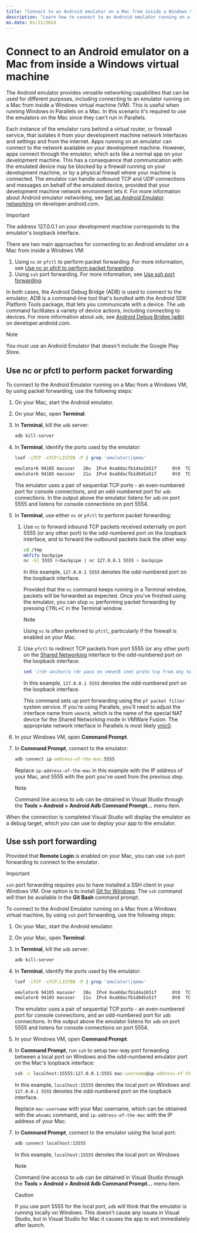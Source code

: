 ```yaml
---
title: "Connect to an Android emulator on a Mac from inside a Windows VM"
description: "Learn how to connect to an Android emulator running on a Mac from inside a Windows virtual machine."
ms.date: 01/11/2024
---
```


# Connect to an Android emulator on a Mac from inside a Windows virtual machine

The Android emulator provides versatile networking capabilities that can be used for different purposes, including connecting to an emulator running on a Mac from inside a Windows virtual machine (VM). This is useful when running Windows in Parallels on a Mac. In this scenario it's required to use the emulators on the Mac since they can't run in Parallels.

Each instance of the emulator runs behind a virtual router, or firewall service, that isolates it from your development machine network interfaces and settings and from the internet. Apps running on an emulator can connect to the network available on your development machine. However, apps connect through the emulator, which acts like a normal app on your development machine. This has a consequence that communication with the emulated device may be blocked by a firewall running on your development machine, or by a physical firewall where your machine is connected. The emulator can handle outbound TCP and UDP connections and messages on behalf of the emulated device, provided that your development machine network environment lets it. For more information about Android emulator networking, see [Set up Android Emulator networking](https://developer.android.com/studio/run/emulator-networking) on developer.android.com.

> [!IMPORTANT]
> The address 127.0.0.1 on your development machine corresponds to the emulator's loopback interface.

There are two main approaches for connecting to an Android emulator on a Mac from inside a Windows VM:

1. Using `nc` or `pfctl` to perform packet forwarding. For more information, see [Use nc or pfctl to perform packet forwarding](#use-nc-or-pfctl-to-perform-packet-forwarding).
1. Using `ssh` port forwarding. For more information, see [Use ssh port forwarding](#use-ssh-port-forwarding).

In both cases, the Android Debug Bridge (ADB) is used to connect to the emulator. ADB is a command-line tool that's bundled with the Android SDK Platform Tools package, that lets you communicate with a device. The `adb` command facilitates a variety of device actions, including connecting to devices. For more information about `adb`, see [Android Debug Bridge (adb)](https://developer.android.com/tools/adb) on developer.android.com.

> [!NOTE]
> You must use an Android Emulator that doesn't include the Google Play Store.

## Use nc or pfctl to perform packet forwarding

To connect to the Android Emulator running on a Mac from a Windows VM, by using packet forwarding, use the following steps:

1. On your Mac, start the Android emulator.
1. On your Mac, open **Terminal**.
1. In **Terminal**, kill the `adb` server:

    ```zsh
    adb kill-server
    ```

1. In **Terminal**, identify the ports used by the emulator:

    ```zsh
    lsof -iTCP -sTCP:LISTEN -P | grep 'emulator\|qemu'

    emulator6 94105 macuser   20u  IPv4 0xa8dacfb1d4a1b51f      0t0  TCP localhost:5555 (LISTEN)
    emulator6 94105 macuser   21u  IPv4 0xa8dacfb1d845a51f      0t0  TCP localhost:5554 (LISTEN)
    ```

    The emulator uses a pair of sequential TCP ports - an even-numbered port for console connections, and an odd-numbered port for `adb` connections. In the output above the emulator listens for `adb` on port 5555 and listens for console connections on port 5554.

1. In **Terminal**, use either `nc` or `pfctl` to perform packet forwarding:

    1. Use `nc` to forward inbound TCP packets received externally on port 5555 (or any other port) to the odd-numbered port on the loopback interface, and to forward the outbound packets back the other way:

        ```zsh
        cd /tmp
        mkfifo backpipe
        nc -kl 5555 0<backpipe | nc 127.0.0.1 5555 > backpipe
        ```

        In this example, `127.0.0.1 5555` denotes the odd-numbered port on the loopback interface.

        Provided that the `nc` command keeps running in a Terminal window, packets will be forwarded as expected. Once you've finished using the emulator, you can stop `nc` performing packet forwarding by pressing <kbd>CTRL+C</kbd> in the Terminal window.

        > [!NOTE]
        > Using `nc` is often preferred to `pfctl`, particularly if the firewall is enabled on your Mac.

    1. Use `pfctl` to redirect TCP packets from port 5555 (or any other port) on the [Shared Networking](https://kb.parallels.com/en/4948#section1) interface to
    the odd-numbered port on the loopback interface:

        ```zsh
        sed '/rdr-anchor/a rdr pass on vmnet8 inet proto tcp from any to any port 5555 -> 127.0.0.1 port 5555' /etc/pf.conf | sudo pfctl -ef -
        ```

        In this example, `127.0.0.1 5555` denotes the odd-numbered port on the loopback interface.

        This command sets up port forwarding using the `pf packet filter` system service. If you're using Parallels, you'll need to adjust the interface name from `vmnet8`, which is the name of the special NAT device for the Shared Networking mode in VMWare Fusion. The appropriate network interface in Parallels is most likely [vnic0](https://download.parallels.com/doc/psbm/en/Parallels_Server_Bare_Metal_Users_Guide/29258.htm).

1. In your Windows VM, open **Command Prompt**.
1. In **Command Prompt**, connect to the emulator:

    ```cmd
    adb connect ip-address-of-the-mac:5555
    ```

    Replace `ip-address-of-the-mac` in this example with the IP address of your Mac, and 5555 with the port you've used from the previous step.

    > [!NOTE]
    > Command line access to `adb` can be obtained in Visual Studio through the **Tools > Android > Android Adb Command Prompt...** menu item.  

When the connection is completed Visual Studio will display the emulator as a debug target, which you can use to deploy your app to the emulator.

## Use ssh port forwarding

Provided that **Remote Login** is enabled on your Mac, you can use `ssh` port forwarding to connect to the emulator.

> [!IMPORTANT]
> `ssh` port forwarding requires you to have installed a SSH client in your Windows VM. One option is to install [Git for Windows](https://git-for-windows.github.io/). The `ssh` command will then be available in the **Git Bash** command prompt.

To connect to the Android Emulator running on a Mac from a Windows virtual machine, by using `ssh` port forwarding, use the following steps:

1. On your Mac, start the Android emulator.
1. On your Mac, open **Terminal**.
1. In **Terminal**, kill the `adb` server:

    ```zsh
    adb kill-server
    ```

1. In **Terminal**, identify the ports used by the emulator:

    ```zsh
    lsof -iTCP -sTCP:LISTEN -P | grep 'emulator\|qemu'

    emulator6 94105 macuser   20u  IPv4 0xa8dacfb1d4a1b51f      0t0  TCP localhost:5555 (LISTEN)
    emulator6 94105 macuser   21u  IPv4 0xa8dacfb1d845a51f      0t0  TCP localhost:5554 (LISTEN)
    ```

    The emulator uses a pair of sequential TCP ports - an even-numbered port for console connections, and an odd-numbered port for `adb` connections. In the output above the emulator listens for `adb` on port 5555 and listens for console connections on port 5554.

1. In your Windows VM, open **Command Prompt**.
1. In **Command Prompt**, run `ssh` to setup two-way port forwarding between a local port on Windows and the odd-numbered emulator port on the Mac's loopback interface:

    ```cmd
    ssh -L localhost:15555:127.0.0.1:5555 mac-username@ip-address-of-the-mac
    ```

    In this example, `localhost:15555` denotes the local port on Windows and `127.0.0.1 5555` denotes the odd-numbered port on the loopback interface.

    Replace `mac-username` with your Mac username, which can be obtained with the `whoami` command, and `ip-address-of-the-mac` with the IP address of your Mac.

1. In **Command Prompt**, connect to the emulator using the local port:

    ```cmd
    adb connect localhost:15555
    ```

    In this example, `localhost:15555` denotes the local port on Windows

    > [!NOTE]
    > Command line access to `adb` can be obtained in Visual Studio through the **Tools > Android > Android Adb Command Prompt...** menu item.  

    > [!CAUTION]
    > If you use port 5555 for the local port, `adb` will think that the emulator is running locally on Windows. This doesn't cause any issues in Visual Studio, but in Visual Studio for Mac it causes the app to exit immediately after launch.
